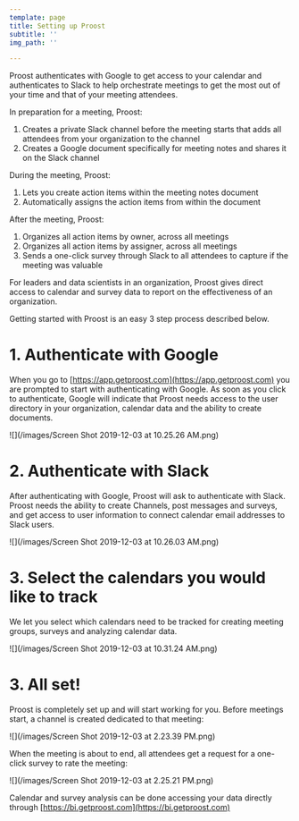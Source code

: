 ```yaml
---
template: page
title: Setting up Proost
subtitle: ''
img_path: ''

---
```

Proost authenticates with Google to get access to your calendar and authenticates to Slack to help orchestrate meetings to get the most out of your time and that of your meeting attendees. 

In preparation for a meeting, Proost: 

1. Creates a private Slack channel before the meeting starts that adds all attendees from your organization to the channel
2. Creates a Google document specifically for meeting notes and shares it on the Slack channel

During the meeting, Proost:

1.  Lets you create action items within the meeting notes document
2. Automatically assigns the action items from within the document

After the meeting, Proost:

1. Organizes all action items by owner, across all meetings
2. Organizes all action items by assigner, across all meetings
3. Sends a one-click survey through Slack to all attendees to capture if the meeting was valuable

For leaders and data scientists in an organization, Proost gives direct access to calendar and survey data to report on the effectiveness of an organization.

Getting started with Proost is an easy 3 step process described below.

# 1. Authenticate with Google

When you go to [https://app.getproost.com](https://app.getproost.com) you are prompted to start with authenticating with Google. As soon as you click to authenticate, Google will indicate that Proost needs access to the user directory in your organization, calendar data and the ability to create documents.

![](/images/Screen Shot 2019-12-03 at 10.25.26 AM.png)

# 2. Authenticate with Slack

After authenticating with Google, Proost will ask to authenticate with Slack. Proost needs the ability to create Channels, post messages and surveys, and get access to user information to connect calendar email addresses to Slack users. 

![](/images/Screen Shot 2019-12-03 at 10.26.03 AM.png)

# 3. Select the calendars you would like to track

We let you select which calendars need to be tracked for creating meeting groups, surveys and analyzing calendar data. 

![](/images/Screen Shot 2019-12-03 at 10.31.24 AM.png)

# 3. All set!

Proost is completely set up and will start working for you. Before meetings start, a channel is created dedicated to that meeting: 

![](/images/Screen Shot 2019-12-03 at 2.23.39 PM.png)

When the meeting is about to end, all attendees get a request for a one-click survey to rate the meeting:

![](/images/Screen Shot 2019-12-03 at 2.25.21 PM.png)

Calendar and survey analysis can be done accessing your data directly through [https://bi.getproost.com](https://bi.getproost.com)